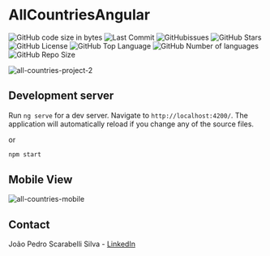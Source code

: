 # AllCountriesAngular

![GitHub code size in bytes](https://img.shields.io/github/languages/code-size/jpss14/all-countries-angular)
![Last Commit](https://img.shields.io/github/last-commit/jpss14/all-countries-angular)
![GitHubissues](https://img.shields.io/github/issues/jpss14/all-countries-angular)
![GitHub Stars](https://img.shields.io/github/stars/jpss14/all-countries-angular)
![GitHub License](https://img.shields.io/github/license/jpss14/all-countries-angular)
![GitHub Top Language](https://img.shields.io/github/languages/top/jpss14/all-countries-angular)
![GitHub Number of languages](https://img.shields.io/github/languages/count/JPSS14/all-countries-angular)
![GitHub Repo Size](https://img.shields.io/github/repo-size/jpss14/all-countries-angular)

![all-countries-project-2](https://github.com/user-attachments/assets/7d070943-0ff9-4394-9be2-141cda354562)

## Development server

Run `ng serve` for a dev server. Navigate to `http://localhost:4200/`. The application will automatically reload if you change any of the source files.

or

```bash
npm start
```

## Mobile View

![all-countries-mobile](https://github.com/user-attachments/assets/2ae81f42-f4bd-4718-8c98-aadb4e97f85d)

## Contact

João Pedro Scarabelli Silva - [LinkedIn](https://www.linkedin.com/in/jo%C3%A3o-pedro-s-silva/)

